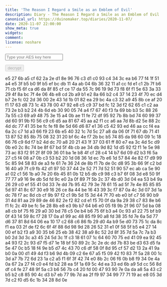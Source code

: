 ```yaml
---
title: 'The Reason I Regard a Smile as an Emblem of Evil'
description: Diary - The Reason I Regard a Smile as an Emblem of Evil
canonical_url: https://duinomaker.top/diaries/2020-11-07/
date: 2020-11-07 22:00:00
show_meta: true
widgets:
comment:
license: noshare
---
```


<script async src="https://server.duinomaker.top/blog/assets/crypto-js.min.js" defer></script>
<script src="https://server.duinomaker.top/blog/assets/decrypt.js" defer></script>
<div class="field has-addons">
<p class="control has-icons-left">
    <input id="password" class="input" type="password" maxlength="16" placeholder="Type your AES key here" digest="2572977a70cf5c61a4501befef8aaf70b1f4c17ae1677a98b1163cd34788596c">
    <span class="icon is-small is-left">
        <i id="input-bar-icon" class="fas fa-lock"></i>
    </span>
</p>
<p class="control">
    <button id="decrypt" class="button" onclick="decryptAll()" disabled>decrypt</button>
</p>
</div>

<span class="encrypted" iv="KMez24s8Xbmtm/fO">e5 27 6b a5 cf 62 2a 2e d1 8e 96 76 c3 d1 c0 93 c4 34 3c ea b6 77 f4 1f 51 a4 e5 3f b5 b0 9f b5 ef bc db 11 4a ab 04 6b 36 32 11 a1 cc fd e1 c1 2b 7f b6 71 cb f5 6f ca d6 da 8f 85 cf ce 17 da 55 7c 96 19 9d 73 f8 6f f1 5e 63 3a 33 29 4f 8a bc 7f 4e 06 4b e8 cd 2b a9 b1 e2 8a 66 b2 c4 37 14 23 4f 70 ec d4 b7 2e fc 02 2d 36 00 2e 43 1d 1b 01 82 ea 29 bc 4a c3 32 a9 45 8b ce af 20 f1 17 63 d8 73 1c 43 78 00 47 92 e8 c5 c9 37 bd fc 12 3d f2 62 65 c1 c2 aa 73 2e b3 b2 24 4b 6d eb 30 90 05 74 a4 f7 67 40 f3 fa 69 bb b3 5c 88 26 7a 55 c3 69 a9 48 75 3e 15 a4 0b ae 11 fe 72 df 95 92 7b 8b bd 74 60 99 37 dd 60 91 9b f0 56 c9 c6 d5 aa 81 67 45 aa a2 f1 cc a6 aa 7d 8b d2 5e 88 2c 4d dc 77 41 35 be fc fe f8 8e 5d 66 d6 87 e1 36 c5 42 93 ed 46 aa cc f4 ea 6a 2c c7 1d a3 66 f9 23 6b e5 40 32 1c 7d 5c 27 a8 da 06 0f 71 67 db 71 41 13 87 52 85 8b 75 08 32 31 20 bf 6c 4e f7 2b bc b5 74 85 da 98 60 09 1c 18 66 76 c9 6d f7 b2 4d dc 70 a8 20 21 43 1f 37 03 61 ff 80 e7 ea 3c 4d 5c d9 0b e0 2c 8c 74 be 8f 67 bd 5f 4b cb ae 34 db 9d 82 1d d5 92 f2 f1 1e 5e 98 73 ac 83 f2 91 2f 8f 09 36 01 ba 1e b8 4f cf 28 c4 14 b7 6d 09 d2 b3 f6 5a 27 c5 f4 08 a7 0b c3 53 b2 20 1d 08 36 1d ec 7b e6 1d 57 84 4e 82 f7 d9 99 5c 85 94 58 83 de a3 fe 61 7e 36 24 de 8b f1 7b de 0c d8 95 3b 66 9f c2 bd 16 40 a9 7f c9 fb 42 d1 97 50 37 44 2e 52 71 7d 52 51 90 57 ec ab ca 5e 90 a1 02 c1 56 1b a0 7e 20 6b 45 81 0b 12 b5 db c9 98 c3 b7 6f 08 3d e8 50 9f 77 77 a9 16 9e db 5d fd 9c e0 2a 0f 89 7f 5b 2c 37 4b d0 3d 04 ea 53 b4 9a 26 29 c0 ef 55 41 0d 33 7e dd 7b 95 42 79 3e 78 61 15 ad 5f 7e 4e 85 85 85 5d 97 41 8c 67 30 e9 16 26 ce 8a 44 be 16 43 39 3c f7 87 0a 4c 3d 07 3d 1a dc 78 f7 ac 8d cb cf 9b 97 f2 c1 9b 5d 15 3d 44 7f 70 eb e0 bf c7 56 90 b9 31 4d 81 aa 29 89 de 46 82 2e f2 82 cd e1 f5 70 0f da 9a 29 38 c7 83 8e b6 f1 fc 2c 49 be fc 5e 28 8b e8 e3 9b b7 64 b6 e0 05 f8 9b 2f 96 07 5d ba 08 a8 cb bf 75 f6 29 a0 30 bd 78 c5 0e b4 b6 75 6f b3 a4 0c 93 a1 22 75 bf b9 0f 43 14 59 8c f7 28 17 0a a1 99 ac 48 85 f9 90 a8 fd 38 35 fd 7e 6a 5d 77 d6 37 81 8d 64 06 ea 10 17 c2 68 c6 86 fb 29 d0 4a b9 5e d0 73 75 1c da 8c f1 ea 03 2f de f2 6c 6f 4f 88 6d 98 9d 28 26 52 31 e1 0f 58 5f b5 e4 27 14 00 ef b2 f3 a9 30 35 b6 25 eb 38 42 38 a9 8c 52 2d 8f 35 7d 5a 7c 7a b3 b0 2d 3d 3c a3 45 24 5d 3c 1f c3 18 61 07 1c 64 60 70 75 ed 41 09 ea 92 45 a4 93 f2 2c 93 d7 f5 d7 1e 18 bf 50 89 2c 3c 2e dc dd 7b 83 be d3 63 d5 fa 5e 47 0c b5 18 f4 9e b5 d7 4c 43 70 c6 df 58 0f 8d 95 cf 57 d2 13 2a 41 9a b0 0a 00 d1 49 4d f3 b6 9d 4b 09 c2 6e 67 a5 f5 09 42 f0 83 7f 5a 28 00 1c 3d a7 7b 72 6d 23 1a c2 a5 f1 6f 3f 42 74 e0 8b 2c 06 f6 0b b8 f9 34 0e 4a 0a 67 2a 27 f4 c0 e4 fd b2 28 ea 5f 1a 69 5c 4d ea 33 ed 6b a9 5d cc 56 8d df c4 fe 27 48 9f 5a c3 b6 56 7b c4 20 fd 00 47 93 90 7e 0a da a8 5a 43 c2 b5 b2 c8 85 90 4c d3 b7 eb 77 9b 7d aa 2f f9 97 34 99 77 71 19 ac e8 05 3d 7d c2 f0 d5 6c 1b 34 28 8d 0e</span>